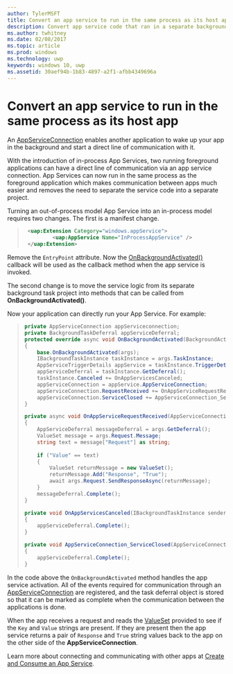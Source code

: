 ---author: TylerMSFT
title: Convert an app service to run in the same process as its host app
description: Convert app service code that ran in a separate background process into code that runs inside the same process as your app service provider.
ms.author: twhitney
ms.date: 02/08/2017
ms.topic: article
ms.prod: windows
ms.technology: uwp
keywords: windows 10, uwp
ms.assetid: 30aef94b-1b83-4897-a2f1-afbb4349696a
---# Convert an app service to run in the same process as its host appAn [AppServiceConnection](https://msdn.microsoft.com/library/windows/apps/windows.applicationmodel.appservice.appserviceconnection.aspx) enables another application to wake up your app in the background and start a direct line of communication with it.With the introduction of in-process App Services, two running foreground applications can have a direct line of communication via an app service connection. App Services can now run in the same process as the foreground application which makes communication between apps much easier and removes the need to separate the service code into a separate project.Turning an out-of-process model App Service into an in-process model requires two changes. The first is a manifest change.> ```xml>  <uap:Extension Category="windows.appService">>          <uap:AppService Name="InProcessAppService" />>  </uap:Extension>> ```Remove the `EntryPoint` attribute. Now the  [OnBackgroundActivated()](https://msdn.microsoft.com/library/windows/apps/windows.ui.xaml.application.onbackgroundactivated.aspx) callback will be used as the callback method when the app service is invoked.The second change is to move the service logic from its separate background task project into methods that can be called from **OnBackgroundActivated()**.Now your application can directly run your App Service.  For example:> ``` cs> private AppServiceConnection appServiceconnection;> private BackgroundTaskDeferral appServiceDeferral;> protected override async void OnBackgroundActivated(BackgroundActivatedEventArgs args)> {>     base.OnBackgroundActivated(args);>     IBackgroundTaskInstance taskInstance = args.TaskInstance;>     AppServiceTriggerDetails appService = taskInstance.TriggerDetails as AppServiceTriggerDetails;>     appServiceDeferral = taskInstance.GetDeferral();>     taskInstance.Canceled += OnAppServicesCanceled;>     appServiceConnection = appService.AppServiceConnection;>     appServiceConnection.RequestReceived += OnAppServiceRequestReceived;>     appServiceConnection.ServiceClosed += AppServiceConnection_ServiceClosed;> }>> private async void OnAppServiceRequestReceived(AppServiceConnection sender, AppServiceRequestReceivedEventArgs args)> {>     AppServiceDeferral messageDeferral = args.GetDeferral();>     ValueSet message = args.Request.Message;>     string text = message["Request"] as string;>              >     if ("Value" == text)>     {>         ValueSet returnMessage = new ValueSet();>         returnMessage.Add("Response", "True");>         await args.Request.SendResponseAsync(returnMessage);>     }>     messageDeferral.Complete();> }>> private void OnAppServicesCanceled(IBackgroundTaskInstance sender, BackgroundTaskCancellationReason reason)> {>     appServiceDeferral.Complete();> }>> private void AppServiceConnection_ServiceClosed(AppServiceConnection sender, AppServiceClosedEventArgs args)> {>     appServiceDeferral.Complete();> }> ```In the code above the `OnBackgroundActivated` method handles the app service activation. All of the events required for communication through an [AppServiceConnection](https://msdn.microsoft.com/library/windows/apps/windows.applicationmodel.appservice.appserviceconnection.aspx) are registered, and the task deferral object is stored so that it can be marked as complete when the communication between the applications is done.When the app receives a request and reads the [ValueSet](https://msdn.microsoft.com/library/windows/apps/windows.foundation.collections.valueset.aspx) provided to see if the `Key` and `Value` strings are present. If they are present then the app service returns a pair of `Response` and `True` string values back to the app on the other side of the **AppServiceConnection**.Learn more about connecting and communicating with other apps at [Create and Consume an App Service](https://msdn.microsoft.com/windows/uwp/launch-resume/how-to-create-and-consume-an-app-service?f=255&MSPPError=-2147217396).